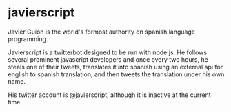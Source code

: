 javierscript
============

Javier Guión is the world's formost authority on spanish language programming. 

Javierscript is a twitterbot designed to be run with node.js. He follows several prominent javascript developers and once
every two hours, he steals one of their tweets, translates it into spanish using an external api for english to spanish
translation, and then tweets the translation under his own name.

His twitter account is @javierscript, although it is inactive at the current time.
